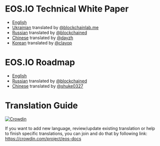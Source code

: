 # EOS.IO Technical White Paper

- [English](TechnicalWhitePaper.md)
- [Ukrainian](uk-UA/TechnicalWhitePaper.md) translated by [@blockchainlab.me](https://blockchainlab.me)
- [Russian](ru-RU/TechnicalWhitePaper.md) translated by [@blockchained](https://steemit.com/@blockchained)
- [Chinese](zh-CN/TechnicalWhitePaper.md) translated by [@dayzh](https://steemit.com/@dayzh)
- [Korean](ko-KR/TechnicalWhitePaper.md) translated by [@clayop](https://steemit.com/@clayop)

# EOS.IO Roadmap

- [English](Roadmap.md)
- [Russian](ru-RU/Roadmap.md) translated by [@blockchained](https://steemit.com/@blockchained)
- [Chinese](zh-CN/Roadmap.md) translated by [@shuke0327](https://steemit.com/@shuke0327)

# Translation Guide

[![Crowdin](https://d322cqt584bo4o.cloudfront.net/eos-docs/localized.svg)](https://crowdin.com/project/eos-docs)

If you want to add new language, review/update existing translation or help to finish specific translations, you can join and do that by following link:
https://crowdin.com/project/eos-docs
